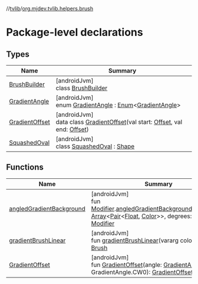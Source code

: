 //[tvlib](../../index.md)/[org.mjdev.tvlib.helpers.brush](index.md)

# Package-level declarations

## Types

| Name | Summary |
|---|---|
| [BrushBuilder](-brush-builder/index.md) | [androidJvm]<br>class [BrushBuilder](-brush-builder/index.md) |
| [GradientAngle](-gradient-angle/index.md) | [androidJvm]<br>enum [GradientAngle](-gradient-angle/index.md) : [Enum](https://kotlinlang.org/api/latest/jvm/stdlib/kotlin/-enum/index.html)&lt;[GradientAngle](-gradient-angle/index.md)&gt; |
| [GradientOffset](-gradient-offset/index.md) | [androidJvm]<br>data class [GradientOffset](-gradient-offset/index.md)(val start: [Offset](https://developer.android.com/reference/kotlin/androidx/compose/ui/geometry/Offset.html), val end: [Offset](https://developer.android.com/reference/kotlin/androidx/compose/ui/geometry/Offset.html)) |
| [SquashedOval](-squashed-oval/index.md) | [androidJvm]<br>class [SquashedOval](-squashed-oval/index.md) : [Shape](https://developer.android.com/reference/kotlin/androidx/compose/ui/graphics/Shape.html) |

## Functions

| Name | Summary |
|---|---|
| [angledGradientBackground](angled-gradient-background.md) | [androidJvm]<br>fun [Modifier](https://developer.android.com/reference/kotlin/androidx/compose/ui/Modifier.html).[angledGradientBackground](angled-gradient-background.md)(colorStops: [Array](https://kotlinlang.org/api/latest/jvm/stdlib/kotlin/-array/index.html)&lt;[Pair](https://kotlinlang.org/api/latest/jvm/stdlib/kotlin/-pair/index.html)&lt;[Float](https://kotlinlang.org/api/latest/jvm/stdlib/kotlin/-float/index.html), [Color](https://developer.android.com/reference/kotlin/androidx/compose/ui/graphics/Color.html)&gt;&gt;, degrees: [Float](https://kotlinlang.org/api/latest/jvm/stdlib/kotlin/-float/index.html)): [Modifier](https://developer.android.com/reference/kotlin/androidx/compose/ui/Modifier.html) |
| [gradientBrushLinear](gradient-brush-linear.md) | [androidJvm]<br>fun [gradientBrushLinear](gradient-brush-linear.md)(vararg colors: [Int](https://kotlinlang.org/api/latest/jvm/stdlib/kotlin/-int/index.html)): [Brush](https://developer.android.com/reference/kotlin/androidx/compose/ui/graphics/Brush.html) |
| [GradientOffset](-gradient-offset.md) | [androidJvm]<br>fun [GradientOffset](-gradient-offset.md)(angle: [GradientAngle](-gradient-angle/index.md) = GradientAngle.CW0): [GradientOffset](-gradient-offset/index.md) |
